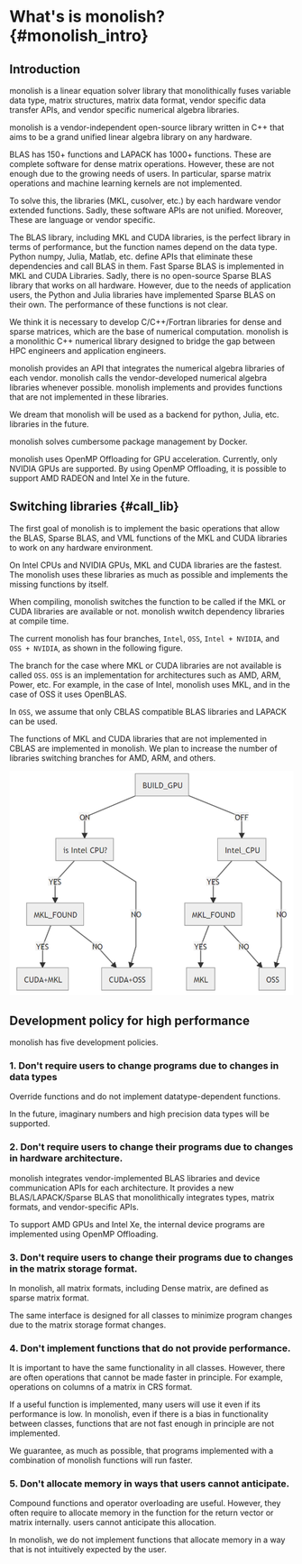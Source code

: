 # What's is monolish? {#monolish_intro}

## Introduction
monolish is a linear equation solver library that monolithically fuses variable data type, matrix structures, matrix data format, vendor specific data transfer APIs, and vendor specific numerical algebra libraries.

monolish is a vendor-independent open-source library written in C++ that aims to be a grand unified linear algebra library on any hardware.

BLAS has 150+ functions and LAPACK has 1000+ functions. 
These are complete software for dense matrix operations. 
However, these are not enough due to the growing needs of users.
In particular, sparse matrix operations and machine learning kernels are not implemented.

To solve this, the libraries (MKL, cusolver, etc.) by each hardware vendor extended functions.
Sadly, these software APIs are not unified. Moreover, These are language or vendor specific.

The BLAS library, including MKL and CUDA libraries, is the perfect library in terms of performance, but the function names depend on the data type.
Python numpy, Julia, Matlab, etc. define APIs that eliminate these dependencies and call BLAS in them.
Fast Sparse BLAS is implemented in MKL and CUDA Libraries.
Sadly, there is no open-source Sparse BLAS library that works on all hardware.
However, due to the needs of application users, the Python and Julia libraries have implemented Sparse BLAS on their own.
The performance of these functions is not clear.

We think it is necessary to develop C/C++/Fortran libraries for dense and sparse matrices, which are the base of numerical computation.
monolish is a monolithic C++ numerical library designed to bridge the gap between HPC engineers and application engineers.

monolish provides an API that integrates the numerical algebra libraries of each vendor.
monolish calls the vendor-developed numerical algebra libraries whenever possible.
monolish implements and provides functions that are not implemented in these libraries.

We dream that monolish will be used as a backend for python, Julia, etc. libraries in the future.

monolish solves cumbersome package management by Docker.

monolish uses OpenMP Offloading for GPU acceleration. Currently, only NVIDIA GPUs are supported.
By using OpenMP Offloading, it is possible to support AMD RADEON and Intel Xe in the future.

## Switching libraries {#call_lib}

The first goal of monolish is to implement the basic operations that allow the BLAS, Sparse BLAS, and VML functions of the MKL and CUDA libraries to work on any hardware environment.

On Intel CPUs and NVIDIA GPUs, MKL and CUDA libraries are the fastest.
The monolish uses these libraries as much as possible and implements the missing functions by itself. 

When compiling, monolish switches the function to be called if the MKL or CUDA libraries are available or not.
monolish wwitch dependency libraries at compile time.

The current monolish has four branches, `Intel`, `OSS`, `Intel + NVIDIA`, and `OSS + NVIDIA`, as shown in the following figure.

The branch for the case where MKL or CUDA libraries are not available is called `OSS`.
`OSS` is an implementation for architectures such as AMD, ARM, Power, etc.
For example, in the case of Intel, monolish uses MKL, and in the case of OSS it uses OpenBLAS.

In `OSS`, we assume that only CBLAS compatible BLAS libraries and LAPACK can be used.

The functions of MKL and CUDA libraries that are not implemented in CBLAS are implemented in monolish.
We plan to increase the number of libraries switching branches for AMD, ARM, and others.

![](img/call_blas.png)

## Development policy for high performance 

monolish has five development policies.

### 1. Don't require users to change programs due to changes in data types

Override functions and do not implement datatype-dependent functions.

In the future, imaginary numbers and high precision data types will be supported.

### 2. Don't require users to change their programs due to changes in hardware architecture.

monolish integrates vendor-implemented BLAS libraries and device communication APIs for each architecture.
It provides a new BLAS/LAPACK/Sparse BLAS that monolithically integrates types, matrix formats, and vendor-specific APIs.

To support AMD GPUs and Intel Xe, the internal device programs are implemented using OpenMP Offloading.

### 3. Don't require users to change their programs due to changes in the matrix storage format.

In monolish, all matrix formats, including Dense matrix, are defined as sparse matrix format.

The same interface is designed for all classes to minimize program changes due to the matrix storage format changes.

### 4. Don't implement functions that do not provide performance.

It is important to have the same functionality in all classes.
However, there are often operations that cannot be made faster in principle.
For example, operations on columns of a matrix in CRS format.

If a useful function is implemented, many users will use it even if its performance is low.
In monolish, even if there is a bias in functionality between classes, functions that are not fast enough in principle are not implemented.

We guarantee, as much as possible, that programs implemented with a combination of monolish functions will run faster.


### 5. Don't allocate memory in ways that users cannot anticipate.

Compound functions and operator overloading are useful.
However, they often require to allocate memory in the function for the return vector or matrix internally.
users cannot anticipate this allocation.

In monolish, we do not implement functions that allocate memory in a way that is not intuitively expected by the user.
